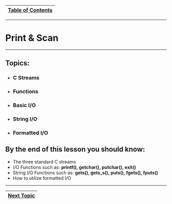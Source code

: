 |[Table of Contents](/00-Table-of-Contents.md)|
|---|

---

# Print & Scan

---

## Topics:

* ### C Streams
* ### Functions
* ### Basic I/O
* ### String I/O
* ### Formatted I/O

## By the end of this lesson you should know:

* The three standard C streams
* I/O Functions such as: **printf\(\), getchar\(\), putchar\(\), exit\(\)**
* String I/O Functions such as: **gets\(\), gets\_s\(\), puts\(\), fgets\(\), fputs\(\)**
* How to utilize formatted I/O

---

|[Next Topic](/04_IO_part_1/01_c-streams.md)|
|---|
